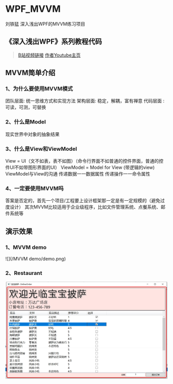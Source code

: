 # WPF_MVVM
刘铁猛 深入浅出WPF的MVVM练习项目
## 《深入浅出WPF》系列教程代码
> [B站视频链接](https://www.bilibili.com/video/BV1ht411e7Fe?p=7)
> [作者Youtube主页](https://www.youtube.com/user/waspec/videos)

## MVVM简单介绍
### 1、为什么要使用MVVM模式
团队层面: 统一思维方式和实现方法
架构层面: 稳定，解耦，富有禅意
代码层面 : 可读，可测，可替换 
### 2、什么是Model
现实世界中对象的抽象结果
### 3、什么是View和ViewModel
View = UI（文不如表，表不如图）（命令行界面不如普通的控件界面，普通的控件UI不如带图形界面的UI）
ViewModel = Model for View (带逻辑的view)
ViewModel与View的沟通
传递数据一一数据属性
传递操作一一命令属性
### 4、一定要使用MVVM吗
答案是否定的，首先一个项目/工程要上设计框架那一定是有一定规模的（避免过度设计）
其次MVVM比较适用于企业级程序，比如文件管理系统、点餐系统、邮件系统等

## 演示效果
### 1、MVVM demo
![](/MVVM demo/demo.png)

### 2、Restaurant
![](/Restaurant/demo.png)
